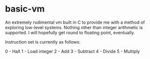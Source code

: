 basic-vm
========

An extremely rudimental vm built in C to provide me with a method of exploring low-level systems. Nothing other than integer arithmetic is supported. I will hopefully get round to floating point, eventually.

Instruction set is currently as follows:

0 - Halt
1 - Load integer
2 - Add
3 - Subtract
4 - Divide
5 - Multiply


